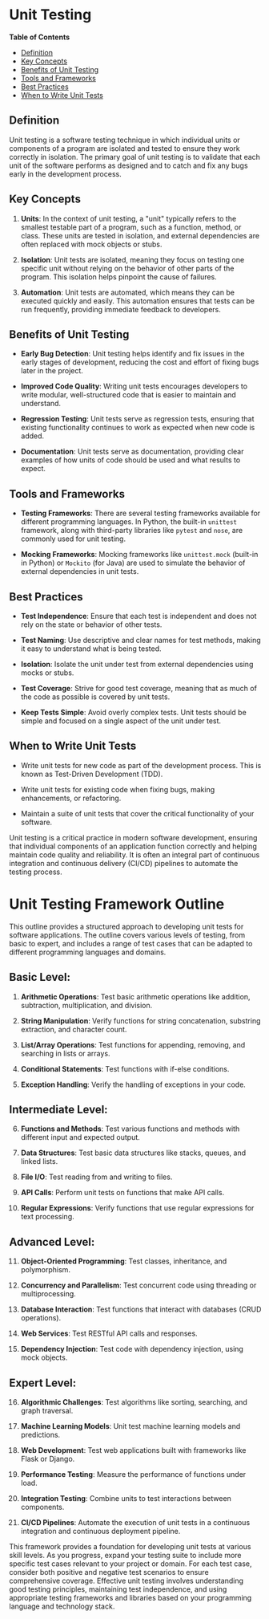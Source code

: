 # Unit Testing

**Table of Contents**
- [Definition](#definition)
- [Key Concepts](#key-concepts)
- [Benefits of Unit Testing](#benefits-of-unit-testing)
- [Tools and Frameworks](#tools-and-frameworks)
- [Best Practices](#best-practices)
- [When to Write Unit Tests](#when-to-write-unit-tests)

## Definition

Unit testing is a software testing technique in which individual units or components of a program are isolated and tested to ensure they work correctly in isolation. The primary goal of unit testing is to validate that each unit of the software performs as designed and to catch and fix any bugs early in the development process.

## Key Concepts

1. **Units**: In the context of unit testing, a "unit" typically refers to the smallest testable part of a program, such as a function, method, or class. These units are tested in isolation, and external dependencies are often replaced with mock objects or stubs.

2. **Isolation**: Unit tests are isolated, meaning they focus on testing one specific unit without relying on the behavior of other parts of the program. This isolation helps pinpoint the cause of failures.

3. **Automation**: Unit tests are automated, which means they can be executed quickly and easily. This automation ensures that tests can be run frequently, providing immediate feedback to developers.

## Benefits of Unit Testing

- **Early Bug Detection**: Unit testing helps identify and fix issues in the early stages of development, reducing the cost and effort of fixing bugs later in the project.

- **Improved Code Quality**: Writing unit tests encourages developers to write modular, well-structured code that is easier to maintain and understand.

- **Regression Testing**: Unit tests serve as regression tests, ensuring that existing functionality continues to work as expected when new code is added.

- **Documentation**: Unit tests serve as documentation, providing clear examples of how units of code should be used and what results to expect.

## Tools and Frameworks

- **Testing Frameworks**: There are several testing frameworks available for different programming languages. In Python, the built-in `unittest` framework, along with third-party libraries like `pytest` and `nose`, are commonly used for unit testing.

- **Mocking Frameworks**: Mocking frameworks like `unittest.mock` (built-in in Python) or `Mockito` (for Java) are used to simulate the behavior of external dependencies in unit tests.

## Best Practices

- **Test Independence**: Ensure that each test is independent and does not rely on the state or behavior of other tests.

- **Test Naming**: Use descriptive and clear names for test methods, making it easy to understand what is being tested.

- **Isolation**: Isolate the unit under test from external dependencies using mocks or stubs.

- **Test Coverage**: Strive for good test coverage, meaning that as much of the code as possible is covered by unit tests.

- **Keep Tests Simple**: Avoid overly complex tests. Unit tests should be simple and focused on a single aspect of the unit under test.

## When to Write Unit Tests

- Write unit tests for new code as part of the development process. This is known as Test-Driven Development (TDD).

- Write unit tests for existing code when fixing bugs, making enhancements, or refactoring.

- Maintain a suite of unit tests that cover the critical functionality of your software.

Unit testing is a critical practice in modern software development, ensuring that individual components of an application function correctly and helping maintain code quality and reliability. It is often an integral part of continuous integration and continuous delivery (CI/CD) pipelines to automate the testing process.


# Unit Testing Framework Outline

This outline provides a structured approach to developing unit tests for software applications. The outline covers various levels of testing, from basic to expert, and includes a range of test cases that can be adapted to different programming languages and domains.

## Basic Level:
1. **Arithmetic Operations**: Test basic arithmetic operations like addition, subtraction, multiplication, and division.

2. **String Manipulation**: Verify functions for string concatenation, substring extraction, and character count.

3. **List/Array Operations**: Test functions for appending, removing, and searching in lists or arrays.

4. **Conditional Statements**: Test functions with if-else conditions.

5. **Exception Handling**: Verify the handling of exceptions in your code.

## Intermediate Level:
6. **Functions and Methods**: Test various functions and methods with different input and expected output.

7. **Data Structures**: Test basic data structures like stacks, queues, and linked lists.

8. **File I/O**: Test reading from and writing to files.

9. **API Calls**: Perform unit tests on functions that make API calls.

10. **Regular Expressions**: Verify functions that use regular expressions for text processing.

## Advanced Level:
11. **Object-Oriented Programming**: Test classes, inheritance, and polymorphism.

12. **Concurrency and Parallelism**: Test concurrent code using threading or multiprocessing.

13. **Database Interaction**: Test functions that interact with databases (CRUD operations).

14. **Web Services**: Test RESTful API calls and responses.

15. **Dependency Injection**: Test code with dependency injection, using mock objects.

## Expert Level:
16. **Algorithmic Challenges**: Test algorithms like sorting, searching, and graph traversal.

17. **Machine Learning Models**: Unit test machine learning models and predictions.

18. **Web Development**: Test web applications built with frameworks like Flask or Django.

19. **Performance Testing**: Measure the performance of functions under load.

20. **Integration Testing**: Combine units to test interactions between components.

21. **CI/CD Pipelines**: Automate the execution of unit tests in a continuous integration and continuous deployment pipeline.

This framework provides a foundation for developing unit tests at various skill levels. As you progress, expand your testing suite to include more specific test cases relevant to your project or domain. For each test case, consider both positive and negative test scenarios to ensure comprehensive coverage. Effective unit testing involves understanding good testing principles, maintaining test independence, and using appropriate testing frameworks and libraries based on your programming language and technology stack.
